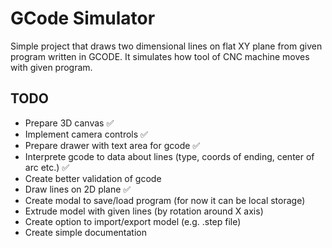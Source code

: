 # GCode Simulator

Simple project that draws two dimensional lines on flat XY plane from given program written in GCODE.
It simulates how tool of CNC machine moves with given program.

## TODO

- Prepare 3D canvas ✅
- Implement camera controls ✅
- Prepare drawer with text area for gcode ✅
- Interprete gcode to data about lines (type, coords of ending, center of arc etc.) ✅
- Create better validation of gcode
- Draw lines on 2D plane ✅
- Create modal to save/load program (for now it can be local storage)
- Extrude model with given lines (by rotation around X axis)
- Create option to import/export model (e.g. .step file)
- Create simple documentation
